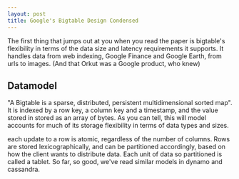 ```yaml
---
layout: post
title: Google's Bigtable Design Condensed 
---
```


The first thing that jumps out at you when you read the paper is bigtable's flexibility in terms of the data size and latency requirements it supports.
It handles data from web indexing, Google Finance and Google Earth, from urls to images. (And that Orkut was a Google product, who knew)

Datamodel
---
"A Bigtable is a sparse, distributed, persistent multidimensional sorted map". It is indexed by a row key, a column key and a timestamp, and the value stored in stored as an 
array of bytes. As you can tell, this will model accounts for much of its storage flexibility in terms of data types and sizes.

each update to a row is atomic, regardless of the number of columns. Rows are stored lexicographically, and can be partitioned accordingly,
based on how the client wants to distribute data. Each unit of data so partitioned is called a tablet. So far, so good, we've read similar models 
in dynamo and cassandra.
